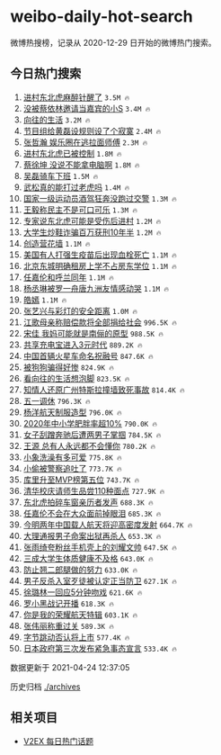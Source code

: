 # weibo-daily-hot-search

微博热搜榜，记录从 2020-12-29 日开始的微博热门搜索。

## 今日热门搜索

<!-- BEGIN -->

1. [进村东北虎麻醉针醒了](https://s.weibo.com/weibo?q=%23%E8%BF%9B%E6%9D%91%E4%B8%9C%E5%8C%97%E8%99%8E%E9%BA%BB%E9%86%89%E9%92%88%E9%86%92%E4%BA%86%23&Refer=top) `3.5M 🔥`
1. [没被蔡依林邀请当嘉宾的小S](https://s.weibo.com/weibo?q=%E6%B2%A1%E8%A2%AB%E8%94%A1%E4%BE%9D%E6%9E%97%E9%82%80%E8%AF%B7%E5%BD%93%E5%98%89%E5%AE%BE%E7%9A%84%E5%B0%8FS&Refer=top) `3.4M 🔥`
1. [向往的生活](https://s.weibo.com/weibo?q=%E5%90%91%E5%BE%80%E7%9A%84%E7%94%9F%E6%B4%BB&Refer=top) `3.2M 🔥`
1. [节目组给黄磊设规则设了个寂寞](https://s.weibo.com/weibo?q=%23%E8%8A%82%E7%9B%AE%E7%BB%84%E7%BB%99%E9%BB%84%E7%A3%8A%E8%AE%BE%E8%A7%84%E5%88%99%E8%AE%BE%E4%BA%86%E4%B8%AA%E5%AF%82%E5%AF%9E%23&Refer=top) `2.4M 🔥`
1. [张哲瀚 娱乐圈在逃拉面师傅](https://s.weibo.com/weibo?q=%E5%BC%A0%E5%93%B2%E7%80%9A%20%E5%A8%B1%E4%B9%90%E5%9C%88%E5%9C%A8%E9%80%83%E6%8B%89%E9%9D%A2%E5%B8%88%E5%82%85&Refer=top) `2.3M 🔥`
1. [进村东北虎已被控制](https://s.weibo.com/weibo?q=%23%E8%BF%9B%E6%9D%91%E4%B8%9C%E5%8C%97%E8%99%8E%E5%B7%B2%E8%A2%AB%E6%8E%A7%E5%88%B6%23&Refer=top) `1.8M 🔥`
1. [蔡徐坤 没说不能拿电脑啊](https://s.weibo.com/weibo?q=%E8%94%A1%E5%BE%90%E5%9D%A4%20%E6%B2%A1%E8%AF%B4%E4%B8%8D%E8%83%BD%E6%8B%BF%E7%94%B5%E8%84%91%E5%95%8A&Refer=top) `1.8M 🔥`
1. [吴磊骑车下班](https://s.weibo.com/weibo?q=%23%E5%90%B4%E7%A3%8A%E9%AA%91%E8%BD%A6%E4%B8%8B%E7%8F%AD%23&Refer=top) `1.5M 🔥`
1. [武松真的能打过老虎吗](https://s.weibo.com/weibo?q=%23%E6%AD%A6%E6%9D%BE%E7%9C%9F%E7%9A%84%E8%83%BD%E6%89%93%E8%BF%87%E8%80%81%E8%99%8E%E5%90%97%23&Refer=top) `1.4M 🔥`
1. [国家一级运动员酒驾狂奔没跑过交警](https://s.weibo.com/weibo?q=%E5%9B%BD%E5%AE%B6%E4%B8%80%E7%BA%A7%E8%BF%90%E5%8A%A8%E5%91%98%E9%85%92%E9%A9%BE%E7%8B%82%E5%A5%94%E6%B2%A1%E8%B7%91%E8%BF%87%E4%BA%A4%E8%AD%A6&Refer=top) `1.3M 🔥`
1. [王毅称民主不是可口可乐](https://s.weibo.com/weibo?q=%23%E7%8E%8B%E6%AF%85%E7%A7%B0%E6%B0%91%E4%B8%BB%E4%B8%8D%E6%98%AF%E5%8F%AF%E5%8F%A3%E5%8F%AF%E4%B9%90%23&Refer=top) `1.3M 🔥`
1. [专家说东北虎可能是受伤后进村](https://s.weibo.com/weibo?q=%23%E4%B8%93%E5%AE%B6%E8%AF%B4%E4%B8%9C%E5%8C%97%E8%99%8E%E5%8F%AF%E8%83%BD%E6%98%AF%E5%8F%97%E4%BC%A4%E5%90%8E%E8%BF%9B%E6%9D%91%23&Refer=top) `1.2M 🔥`
1. [大学生炒鞋诈骗百万获刑10年半](https://s.weibo.com/weibo?q=%23%E5%A4%A7%E5%AD%A6%E7%94%9F%E7%82%92%E9%9E%8B%E8%AF%88%E9%AA%97%E7%99%BE%E4%B8%87%E8%8E%B7%E5%88%9110%E5%B9%B4%E5%8D%8A%23&Refer=top) `1.2M 🔥`
1. [创造营花墙](https://s.weibo.com/weibo?q=%E5%88%9B%E9%80%A0%E8%90%A5%E8%8A%B1%E5%A2%99&Refer=top) `1.1M 🔥`
1. [美国有人打强生疫苗后出现血栓死亡](https://s.weibo.com/weibo?q=%23%E7%BE%8E%E5%9B%BD%E6%9C%89%E4%BA%BA%E6%89%93%E5%BC%BA%E7%94%9F%E7%96%AB%E8%8B%97%E5%90%8E%E5%87%BA%E7%8E%B0%E8%A1%80%E6%A0%93%E6%AD%BB%E4%BA%A1%23&Refer=top) `1.1M 🔥`
1. [北京东城明确租房上学不占房东学位](https://s.weibo.com/weibo?q=%23%E5%8C%97%E4%BA%AC%E4%B8%9C%E5%9F%8E%E6%98%8E%E7%A1%AE%E7%A7%9F%E6%88%BF%E4%B8%8A%E5%AD%A6%E4%B8%8D%E5%8D%A0%E6%88%BF%E4%B8%9C%E5%AD%A6%E4%BD%8D%23&Refer=top) `1.1M 🔥`
1. [任嘉伦和呼兰同年](https://s.weibo.com/weibo?q=%23%E4%BB%BB%E5%98%89%E4%BC%A6%E5%92%8C%E5%91%BC%E5%85%B0%E5%90%8C%E5%B9%B4%23&Refer=top) `1.1M 🔥`
1. [杨丞琳被罗一舟唐九洲友情感动哭](https://s.weibo.com/weibo?q=%23%E6%9D%A8%E4%B8%9E%E7%90%B3%E8%A2%AB%E7%BD%97%E4%B8%80%E8%88%9F%E5%94%90%E4%B9%9D%E6%B4%B2%E5%8F%8B%E6%83%85%E6%84%9F%E5%8A%A8%E5%93%AD%23&Refer=top) `1.1M 🔥`
1. [皓嫣](https://s.weibo.com/weibo?q=%E7%9A%93%E5%AB%A3&Refer=top) `1.1M 🔥`
1. [张艺兴与彩灯的安全距离](https://s.weibo.com/weibo?q=%23%E5%BC%A0%E8%89%BA%E5%85%B4%E4%B8%8E%E5%BD%A9%E7%81%AF%E7%9A%84%E5%AE%89%E5%85%A8%E8%B7%9D%E7%A6%BB%23&Refer=top) `1.0M 🔥`
1. [江歌母亲称赔偿款将全部捐给社会](https://s.weibo.com/weibo?q=%23%E6%B1%9F%E6%AD%8C%E6%AF%8D%E4%BA%B2%E7%A7%B0%E8%B5%94%E5%81%BF%E6%AC%BE%E5%B0%86%E5%85%A8%E9%83%A8%E6%8D%90%E7%BB%99%E7%A4%BE%E4%BC%9A%23&Refer=top) `996.5K 🔥`
1. [宋佳 我妈可能就是南俪的原型](https://s.weibo.com/weibo?q=%E5%AE%8B%E4%BD%B3%20%E6%88%91%E5%A6%88%E5%8F%AF%E8%83%BD%E5%B0%B1%E6%98%AF%E5%8D%97%E4%BF%AA%E7%9A%84%E5%8E%9F%E5%9E%8B&Refer=top) `988.5K 🔥`
1. [共享充电宝进入3元时代](https://s.weibo.com/weibo?q=%23%E5%85%B1%E4%BA%AB%E5%85%85%E7%94%B5%E5%AE%9D%E8%BF%9B%E5%85%A53%E5%85%83%E6%97%B6%E4%BB%A3%23&Refer=top) `889.2K 🔥`
1. [中国首辆火星车命名祝融号](https://s.weibo.com/weibo?q=%23%E4%B8%AD%E5%9B%BD%E9%A6%96%E8%BE%86%E7%81%AB%E6%98%9F%E8%BD%A6%E5%91%BD%E5%90%8D%E7%A5%9D%E8%9E%8D%E5%8F%B7%23&Refer=top) `847.6K 🔥`
1. [被狗狗骗得好惨](https://s.weibo.com/weibo?q=%23%E8%A2%AB%E7%8B%97%E7%8B%97%E9%AA%97%E5%BE%97%E5%A5%BD%E6%83%A8%23&Refer=top) `824.9K 🔥`
1. [看向往的生活想泡脚](https://s.weibo.com/weibo?q=%23%E7%9C%8B%E5%90%91%E5%BE%80%E7%9A%84%E7%94%9F%E6%B4%BB%E6%83%B3%E6%B3%A1%E8%84%9A%23&Refer=top) `823.5K 🔥`
1. [知情人还原广州特斯拉撞墙致死事故](https://s.weibo.com/weibo?q=%E7%9F%A5%E6%83%85%E4%BA%BA%E8%BF%98%E5%8E%9F%E5%B9%BF%E5%B7%9E%E7%89%B9%E6%96%AF%E6%8B%89%E6%92%9E%E5%A2%99%E8%87%B4%E6%AD%BB%E4%BA%8B%E6%95%85&Refer=top) `814.4K 🔥`
1. [五一调休](https://s.weibo.com/weibo?q=%E4%BA%94%E4%B8%80%E8%B0%83%E4%BC%91&Refer=top) `796.3K 🔥`
1. [杨洋航天制服造型](https://s.weibo.com/weibo?q=%23%E6%9D%A8%E6%B4%8B%E8%88%AA%E5%A4%A9%E5%88%B6%E6%9C%8D%E9%80%A0%E5%9E%8B%23&Refer=top) `796.0K 🔥`
1. [2020年中小学肥胖率超10%](https://s.weibo.com/weibo?q=%232020%E5%B9%B4%E4%B8%AD%E5%B0%8F%E5%AD%A6%E8%82%A5%E8%83%96%E7%8E%87%E8%B6%8510%25%23&Refer=top) `790.0K 🔥`
1. [女子刮蹭奔驰后遭两男子掌掴](https://s.weibo.com/weibo?q=%23%E5%A5%B3%E5%AD%90%E5%88%AE%E8%B9%AD%E5%A5%94%E9%A9%B0%E5%90%8E%E9%81%AD%E4%B8%A4%E7%94%B7%E5%AD%90%E6%8E%8C%E6%8E%B4%23&Refer=top) `784.5K 🔥`
1. [王源 总有人永远都不会懂你](https://s.weibo.com/weibo?q=%E7%8E%8B%E6%BA%90%20%E6%80%BB%E6%9C%89%E4%BA%BA%E6%B0%B8%E8%BF%9C%E9%83%BD%E4%B8%8D%E4%BC%9A%E6%87%82%E4%BD%A0&Refer=top) `780.2K 🔥`
1. [小象洗澡有多可爱](https://s.weibo.com/weibo?q=%E5%B0%8F%E8%B1%A1%E6%B4%97%E6%BE%A1%E6%9C%89%E5%A4%9A%E5%8F%AF%E7%88%B1&Refer=top) `775.8K 🔥`
1. [小偷被警察追吐了](https://s.weibo.com/weibo?q=%23%E5%B0%8F%E5%81%B7%E8%A2%AB%E8%AD%A6%E5%AF%9F%E8%BF%BD%E5%90%90%E4%BA%86%23&Refer=top) `773.7K 🔥`
1. [库里升至MVP榜第五位](https://s.weibo.com/weibo?q=%23%E5%BA%93%E9%87%8C%E5%8D%87%E8%87%B3MVP%E6%A6%9C%E7%AC%AC%E4%BA%94%E4%BD%8D%23&Refer=top) `743.7K 🔥`
1. [清华校庆请师生品尝110种面点](https://s.weibo.com/weibo?q=%E6%B8%85%E5%8D%8E%E6%A0%A1%E5%BA%86%E8%AF%B7%E5%B8%88%E7%94%9F%E5%93%81%E5%B0%9D110%E7%A7%8D%E9%9D%A2%E7%82%B9&Refer=top) `727.9K 🔥`
1. [东北虎拍碎车窗亲历者发声](https://s.weibo.com/weibo?q=%23%E4%B8%9C%E5%8C%97%E8%99%8E%E6%8B%8D%E7%A2%8E%E8%BD%A6%E7%AA%97%E4%BA%B2%E5%8E%86%E8%80%85%E5%8F%91%E5%A3%B0%23&Refer=top) `688.3K 🔥`
1. [任嘉伦不会在大众面前掉眼泪](https://s.weibo.com/weibo?q=%23%E4%BB%BB%E5%98%89%E4%BC%A6%E4%B8%8D%E4%BC%9A%E5%9C%A8%E5%A4%A7%E4%BC%97%E9%9D%A2%E5%89%8D%E6%8E%89%E7%9C%BC%E6%B3%AA%23&Refer=top) `685.3K 🔥`
1. [今明两年中国载人航天将迎高密度发射](https://s.weibo.com/weibo?q=%23%E4%BB%8A%E6%98%8E%E4%B8%A4%E5%B9%B4%E4%B8%AD%E5%9B%BD%E8%BD%BD%E4%BA%BA%E8%88%AA%E5%A4%A9%E5%B0%86%E8%BF%8E%E9%AB%98%E5%AF%86%E5%BA%A6%E5%8F%91%E5%B0%84%23&Refer=top) `664.7K 🔥`
1. [大理通报男子命案出狱再杀人](https://s.weibo.com/weibo?q=%23%E5%A4%A7%E7%90%86%E9%80%9A%E6%8A%A5%E7%94%B7%E5%AD%90%E5%91%BD%E6%A1%88%E5%87%BA%E7%8B%B1%E5%86%8D%E6%9D%80%E4%BA%BA%23&Refer=top) `653.3K 🔥`
1. [张雨绮夸粉丝手机壳上的刘耀文帅](https://s.weibo.com/weibo?q=%23%E5%BC%A0%E9%9B%A8%E7%BB%AE%E5%A4%B8%E7%B2%89%E4%B8%9D%E6%89%8B%E6%9C%BA%E5%A3%B3%E4%B8%8A%E7%9A%84%E5%88%98%E8%80%80%E6%96%87%E5%B8%85%23&Refer=top) `647.5K 🔥`
1. [三成大学生体质健康不及格](https://s.weibo.com/weibo?q=%23%E4%B8%89%E6%88%90%E5%A4%A7%E5%AD%A6%E7%94%9F%E4%BD%93%E8%B4%A8%E5%81%A5%E5%BA%B7%E4%B8%8D%E5%8F%8A%E6%A0%BC%23&Refer=top) `643.0K 🔥`
1. [防止翘二郎腿做的努力](https://s.weibo.com/weibo?q=%23%E9%98%B2%E6%AD%A2%E7%BF%98%E4%BA%8C%E9%83%8E%E8%85%BF%E5%81%9A%E7%9A%84%E5%8A%AA%E5%8A%9B%23&Refer=top) `633.0K 🔥`
1. [男子反杀入室歹徒被认定正当防卫](https://s.weibo.com/weibo?q=%23%E7%94%B7%E5%AD%90%E5%8F%8D%E6%9D%80%E5%85%A5%E5%AE%A4%E6%AD%B9%E5%BE%92%E8%A2%AB%E8%AE%A4%E5%AE%9A%E6%AD%A3%E5%BD%93%E9%98%B2%E5%8D%AB%23&Refer=top) `627.1K 🔥`
1. [徐璐林一回应5分钟吻戏](https://s.weibo.com/weibo?q=%23%E5%BE%90%E7%92%90%E6%9E%97%E4%B8%80%E5%9B%9E%E5%BA%945%E5%88%86%E9%92%9F%E5%90%BB%E6%88%8F%23&Refer=top) `621.6K 🔥`
1. [罗小黑战记开播](https://s.weibo.com/weibo?q=%23%E7%BD%97%E5%B0%8F%E9%BB%91%E6%88%98%E8%AE%B0%E5%BC%80%E6%92%AD%23&Refer=top) `618.3K 🔥`
1. [你是我的荣耀航天特辑](https://s.weibo.com/weibo?q=%23%E4%BD%A0%E6%98%AF%E6%88%91%E7%9A%84%E8%8D%A3%E8%80%80%E8%88%AA%E5%A4%A9%E7%89%B9%E8%BE%91%23&Refer=top) `603.1K 🔥`
1. [张伟丽称重过关](https://s.weibo.com/weibo?q=%E5%BC%A0%E4%BC%9F%E4%B8%BD%E7%A7%B0%E9%87%8D%E8%BF%87%E5%85%B3&Refer=top) `589.3K 🔥`
1. [字节跳动否认将上市](https://s.weibo.com/weibo?q=%E5%AD%97%E8%8A%82%E8%B7%B3%E5%8A%A8%E5%90%A6%E8%AE%A4%E5%B0%86%E4%B8%8A%E5%B8%82&Refer=top) `577.4K 🔥`
1. [日本政府第三次发布紧急事态宣言](https://s.weibo.com/weibo?q=%E6%97%A5%E6%9C%AC%E6%94%BF%E5%BA%9C%E7%AC%AC%E4%B8%89%E6%AC%A1%E5%8F%91%E5%B8%83%E7%B4%A7%E6%80%A5%E4%BA%8B%E6%80%81%E5%AE%A3%E8%A8%80&Refer=top) `533.4K 🔥`

数据更新于 2021-04-24 12:37:05

<!-- END -->

历史归档 [./archives](./archives)

## 相关项目

- [V2EX 每日热门话题](https://github.com/boojack/v2ex-daily-hot-topic)
